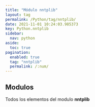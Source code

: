 ```yaml
---
title: "Módulo nntplib"
layout: tag
permalink: /Python/tag/nntplib/
date: 2021-11-01 10:24:03.985373
key: Python.nntplib
sidebar: 
  nav: python
aside: 
  toc: true
pagination: 
  enabled: true
  tag: "nntplib"
  permalink: /:num/
---
```


<h2>Modulos</h2>
Todos los elementos del modulo <strong>nntplib</strong>
